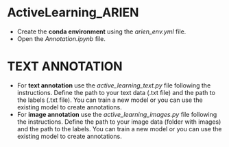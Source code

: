 # ActiveLearning_ARIEN

- Create the **conda environment** using the *arien_env.yml* file.
- Open the *Annotation.ipynb* file.

# ΤΕΧΤ ΑΝΝΟΤΑΤΙΟΝ
- For **text annotation** use the *active_learning_text.py* file following the instructions. Define the path to your text data (.txt file) and the path to the labels (.txt file). You can train a new model or you can use the existing model to create annotations.
- For **image annotation** use the *active_learning_images.py* file following the instructions. Define the path to your image data (folder with images) and the path to the labels. You can train a new model or you can use the existing model to create annotations.
